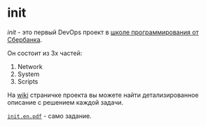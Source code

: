 # init

*init* - это первый DevOps проект в [школе программирования от Сбербанка](https://21-school.ru/).

Он состоит из 3х частей: 
1. Network
2. System
3. Scripts

На [wiki](../../wiki) страничке проекта вы можете найти детализированное описание с решением каждой задачи.

[`init.en.pdf`](/init.en.pdf) - само задание.

